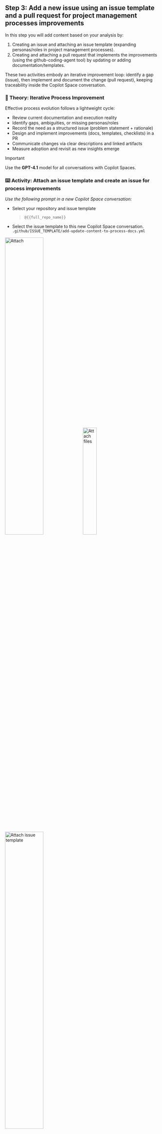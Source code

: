 ## Step 3: Add a new issue using an issue template and a pull request for project management processes improvements

In this step you will add content based on your analysis by:

1. Creating an issue and attaching an issue template (expanding personas/roles in project management processes).
2. Creating and attaching a pull request that implements the improvements (using the github-coding-agent tool) by updating or adding documentation/templates.

These two activities embody an iterative improvement loop: identify a gap (issue), then implement and document the change (pull request), keeping traceability inside the Copilot Space conversation.

### 📖 Theory: Iterative Process Improvement

Effective process evolution follows a lightweight cycle:

- Review current documentation and execution reality
- Identify gaps, ambiguities, or missing personas/roles
- Record the need as a structured issue (problem statement + rationale)
- Design and implement improvements (docs, templates, checklists) in a PR
- Communicate changes via clear descriptions and linked artifacts
- Measure adoption and revisit as new insights emerge

> [!IMPORTANT]
> Use the **GPT-4.1** model for all conversations with Copilot Spaces.

### ⌨️ Activity: Attach an issue template and create an issue for process improvements

_Use the following prompt in a new Copilot Space conversation:_

- Select your repository and issue template

   > ```text
   > @{{full_repo_name}}
   > ```

- Select the issue template to this new Copilot Space conversation. </br>
   `.github/ISSUE_TEMPLATE/add-update-content-to-process-docs.yml`

<img width="50%" height="50%" alt="Attach" src="https://github.com/user-attachments/assets/2a447ff9-76d7-462f-9292-4663c8dc0fc9" />

<img width="30%" height="30%" alt="Attach files" src="https://github.com/user-attachments/assets/6ac6e33d-b333-424f-b431-e3feb7022b841" />

<img width="50%" height="50%" alt="Attach issue template" src="https://github.com/user-attachments/assets/c02537ad-173e-430d-9e24-6a95763b8f30" />

<img width="60%" height="60%" alt="Attach issue template conversation" src="https://github.com/user-attachments/assets/5256e137-286d-4479-89bc-fc745021d4b1" />

   > ![Static Badge](https://img.shields.io/badge/-Prompt-text?style=social&logo=github%20copilot)
   >
   > ```prompt
   > Use the attached issue template
   > - Identify potential new personas/roles that could be added to the project management processes documentation
   >   to enhance clarity and accountability.
   > - Create an issue titled "Adding more personas and roles to the project management processes" 
   >    that outlines the need to expand the defined roles and responsibilities in the project management documentation.
   > - Make sure the new roles/personas have descriptions of their responsibilities and how they interact with existing roles.
   > - The issue should detail why this is important, potential personas to add, and how it will improve project outcomes.
   > - add to the process document `docs/octoacme-roles-and-personas.md`
   > ```
<img width="50%" height="50%" alt="personas/roles issue draft" src="https://github.com/user-attachments/assets/b563450e-8304-426c-a9b2-70e460c8db84" />

<img width="50%" height="50%" alt="personas/roles issue created" src="https://github.com/user-attachments/assets/c6e3f128-6254-4f0c-a1a6-f31b9d8b56b2" />

### ⌨️ Activity: Attach an issue and create a Pull Request

_Use the following prompt in the current Copilot Space conversation:_

In the same Copilot Space conversation do the following:

1. In this activity we will attach the issue you created in the previous activity 
2. This will assign the issue to the coding agent to create a pull request with an update to our personas/roles document in the `docs/` folder
3. Copy and paste the url for the issue that we created in the previous activity. </br>

  > [!NOTE]
  > - Check issues list that issue number matches what was created in the previous activity
  > - Copy/paste the issue to the conversation
  
  Check issues list: [https://github.com/{{full_repo_name}}/issues](https://github.com/{{full_repo_name}}/issues) </br>

  > ```text
  > @{{full_repo_name}}/issues/3
  > ```

</br>
<img width="50%" height="50%" alt="repository issue and pull request creation" src="https://github.com/user-attachments/assets/67086db2-0572-45cc-aed0-408c99656cc7" />

> [!IMPORTANT]
> - In all conversations with Copilot Spaces, always be aware of the following:
> - Use the **GPT-4.1** model
> - Pull request drafts utilizes GHCP coding agent, therefore your prompt should contain `Using the github-coding-agent tool`
> - There is a known issue for pull requests that you may get following response.</br>
> - There is a chance when you get this error you the coding agent may not create pull request
> - If 5 minutes passes by and the pull request is not created
> - Please open a **new Copilot Space conversation** and try this activity again

<img width="50%" height="50%" alt="pull request error" src="https://github.com/user-attachments/assets/45bffd57-4608-4458-9282-4ae78578a2fe" />

   > ![Static Badge](https://img.shields.io/badge/-Prompt-text?style=social&logo=github%20copilot)
   >
   > ```prompt
   > - Using the github-coding-agent tool create a pull request that implements process improvements
   >   based on the analysis we did earlier.
   > - The improvements should address gaps or inefficiencies identified in the project management documentation.
   > - The pull request should include updates to existing docs or new templates/checklists as needed.
   > - All documents should be in the `docs/` folder
   > - Assign me as a reviewer
   > ```

Select **Allow**

<img width="50%" height="50%" alt="Copilot coding agent allow" src="https://github.com/user-attachments/assets/b0c92c04-d12b-4c5e-b682-33643b90ee11" />

You should have gotten a notification that Copilot coding agent is working on your pull request.

Go to your repository and click **Pull requests** and you should see something similar to the following:

<img width="70%" height="70%" alt="pull requests" src="https://github.com/user-attachments/assets/d30685c3-046b-4c6e-8254-4bcb8aa959b5" />

- It takes approximately 5 to 15 minutes for the coding agent to work on the issue and the **[WIP]** will be removed from the title.
- If you would like to see how the Copilot coding agent is progressing you can click the **View session** button and interact in the session.
- Once you are satisfied with the content **Submit review**, leave a comment (optional), click **Approve**, then **Submit review**
- At the bottom select **Ready for review** and then **Merge pull request** and **Confirm merge**

<details>
<summary>Having trouble? 🤷</summary><br/>

- Focus on the most impactful improvements identified in your analysis
- Consider adding templates, checklists, or clarifying existing processes
- Common improvements include: role clarification, communication protocols, decision-making frameworks
- Even small improvements like adding examples or clarifying steps can be valuable

</details>

